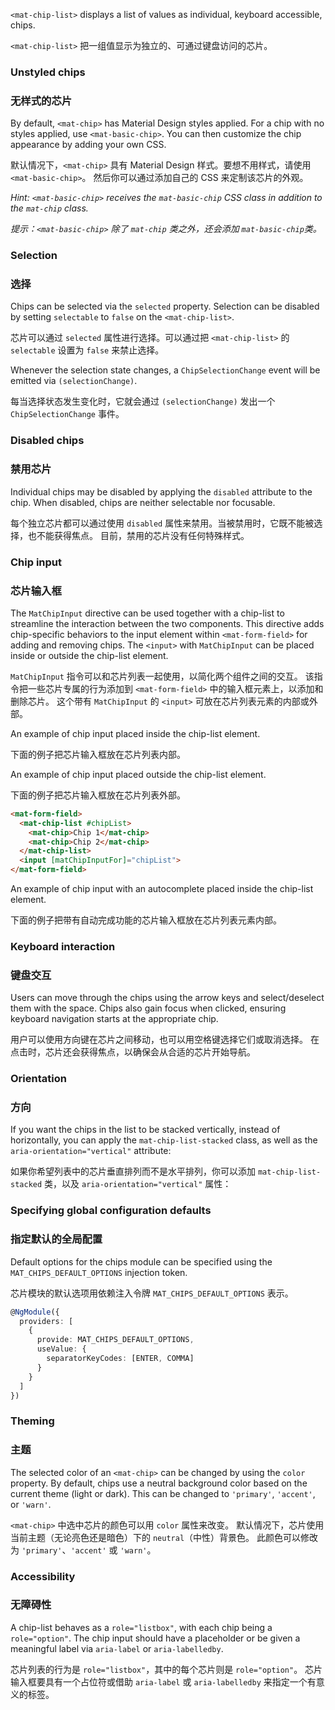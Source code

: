 `<mat-chip-list>` displays a list of values as individual, keyboard accessible, chips.

`<mat-chip-list>` 把一组值显示为独立的、可通过键盘访问的芯片。

<!-- example({"example": "chips-overview",
              "file": "chips-overview-example.html"}) -->

### Unstyled chips

### 无样式的芯片

By default, `<mat-chip>` has Material Design styles applied. For a chip with no styles applied,
use `<mat-basic-chip>`. You can then customize the chip appearance by adding your own CSS.

默认情况下，`<mat-chip>` 具有 Material Design 样式。要想不用样式，请使用 `<mat-basic-chip>`。
然后你可以通过添加自己的 CSS 来定制该芯片的外观。

_Hint: `<mat-basic-chip>` receives the `mat-basic-chip` CSS class in addition to the `mat-chip` class._

*提示：`<mat-basic-chip>` 除了 `mat-chip` 类之外，还会添加 `mat-basic-chip`类。*

### Selection

### 选择

Chips can be selected via the `selected` property. Selection can be disabled by setting
`selectable` to `false` on the `<mat-chip-list>`.

芯片可以通过 `selected` 属性进行选择。可以通过把 `<mat-chip-list>` 的 `selectable` 设置为 `false` 来禁止选择。

Whenever the selection state changes, a `ChipSelectionChange` event will be emitted via
`(selectionChange)`.

每当选择状态发生变化时，它就会通过 `(selectionChange)` 发出一个 `ChipSelectionChange` 事件。

### Disabled chips

### 禁用芯片

Individual chips may be disabled by applying the `disabled` attribute to the chip. When disabled,
chips are neither selectable nor focusable.

每个独立芯片都可以通过使用 `disabled` 属性来禁用。当被禁用时，它既不能被选择，也不能获得焦点。
目前，禁用的芯片没有任何特殊样式。

### Chip input

### 芯片输入框

The `MatChipInput` directive can be used together with a chip-list to streamline the interaction
between the two components. This directive adds chip-specific behaviors to the input element
within `<mat-form-field>` for adding and removing chips. The `<input>` with `MatChipInput` can
be placed inside or outside the chip-list element.

`MatChipInput` 指令可以和芯片列表一起使用，以简化两个组件之间的交互。
该指令把一些芯片专属的行为添加到 `<mat-form-field>` 中的输入框元素上，以添加和删除芯片。
这个带有 `MatChipInput` 的 `<input>` 可放在芯片列表元素的内部或外部。

An example of chip input placed inside the chip-list element.

下面的例子把芯片输入框放在芯片列表内部。

<!-- example(chips-input) -->

An example of chip input placed outside the chip-list element.

下面的例子把芯片输入框放在芯片列表外部。

```html
<mat-form-field>
  <mat-chip-list #chipList>
    <mat-chip>Chip 1</mat-chip>
    <mat-chip>Chip 2</mat-chip>
  </mat-chip-list>
  <input [matChipInputFor]="chipList">
</mat-form-field>
```

An example of chip input with an autocomplete placed inside the chip-list element.

下面的例子把带有自动完成功能的芯片输入框放在芯片列表元素内部。

<!-- example(chips-autocomplete) -->

### Keyboard interaction

### 键盘交互

Users can move through the chips using the arrow keys and select/deselect them with the space. Chips
also gain focus when clicked, ensuring keyboard navigation starts at the appropriate chip.

用户可以使用方向键在芯片之间移动，也可以用空格键选择它们或取消选择。
在点击时，芯片还会获得焦点，以确保会从合适的芯片开始导航。

### Orientation

### 方向

If you want the chips in the list to be stacked vertically, instead of horizontally, you can apply
the `mat-chip-list-stacked` class, as well as the `aria-orientation="vertical"` attribute:

如果你希望列表中的芯片垂直排列而不是水平排列，你可以添加 `mat-chip-list-stacked` 类，以及 `aria-orientation="vertical"` 属性：

<!-- example({"example": "chips-stacked",
              "file": "chips-stacked-example.html"}) -->

### Specifying global configuration defaults

### 指定默认的全局配置

Default options for the chips module can be specified using the `MAT_CHIPS_DEFAULT_OPTIONS`
injection token.

芯片模块的默认选项用依赖注入令牌 `MAT_CHIPS_DEFAULT_OPTIONS` 表示。

```ts
@NgModule({
  providers: [
    {
      provide: MAT_CHIPS_DEFAULT_OPTIONS,
      useValue: {
        separatorKeyCodes: [ENTER, COMMA]
      }
    }
  ]
})
```

### Theming

### 主题

The selected color of an `<mat-chip>` can be changed by using the `color` property. By default, chips
use a neutral background color based on the current theme (light or dark). This can be changed to
`'primary'`, `'accent'`, or `'warn'`.

`<mat-chip>` 中选中芯片的颜色可以用 `color` 属性来改变。
默认情况下，芯片使用当前主题（无论亮色还是暗色）下的 `neutral`（中性）背景色。
此颜色可以修改为 `'primary'`、`'accent'` 或 `'warn'`。

### Accessibility

### 无障碍性

A chip-list behaves as a `role="listbox"`, with each chip being a `role="option"`. The chip input
should have a placeholder or be given a meaningful label via `aria-label` or `aria-labelledby`.

芯片列表的行为是 `role="listbox"`，其中的每个芯片则是 `role="option"`。
芯片输入框要具有一个占位符或借助 `aria-label` 或 `aria-labelledby` 来指定一个有意义的标签。
